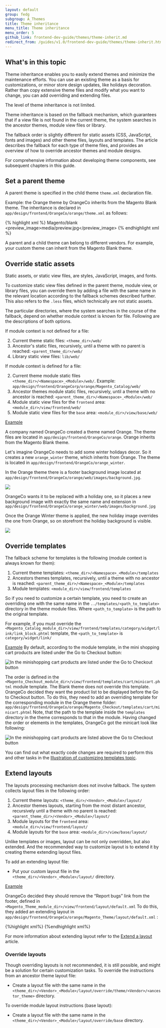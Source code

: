 ```yaml
---
layout: default
group: fedg
subgroup: A_Themes
title: Theme inheritance
menu_title: Theme inheritance
menu_order: 5
github_link: frontend-dev-guide/themes/theme-inherit.md
redirect_from: /guides/v1.0/frontend-dev-guide/themes/theme-inherit.html
---
```


<h2 id="theme-inherit-over">What's in this topic</h2>

Theme inheritance enables you to easily extend themes and minimize the maintenance efforts. You can use an existing theme as a basis for customizations, or minor store design updates, like holidays decoration. Rather than copy extensive theme files and modify what you want to change, you can add overriding and extending files.

The level of theme inheritance is not limited.

Theme inheritance is based on the fallback mechanism, which guarantees that if a view file is not found in the current theme, the system searches in the ancestor themes, module view files or library.

The fallback order is slightly different for static assets (CSS, JavaScript, fonts and images) and other theme files, layouts and templates. The article describes the fallback for each type of theme files, and provides an overview of how to override ancestor themes and module designs.

For comprehensive information about developing theme components, see
subsequent chapters in this guide.

<h2>Set a parent theme</h2>

A parent theme is specified in the child theme `theme.xml` declaration file.

Example: 
the Orange theme by OrangeCo inherits from the Magento Blank theme. The inheritance is declared in `app/design/frontend/OrangeCo/orange/theme.xml` as follows:

{% highlight xml %}
<theme xmlns:xsi="http://www.w3.org/2001/XMLSchema-instance" xsi:noNamespaceSchemaLocation="urn:magento:framework:Config/etc/theme.xsd">
     <title>Orange</title>
     <parent>Magento/blank</parent> 
     <media>
         <preview_image>media/preview.jpg</preview_image> 
     </media>
 </theme>
{% endhighlight xml %}

<div class="bs-callout bs-callout-info" id="info">
  <p>A parent and a child theme can belong to different vendors. For example, your custom theme can inherit from the Magento Blank theme.</p>
</div>


<h2 id="theme-inherit-static">Override static assets</h2>

Static assets, or static view files, are styles, JavaScript, images, and fonts.

To customize static view files defined in the parent theme, module view, or library files, you can override them by adding a file with the same name in the relevant location according to the fallback schemes described further. This also refers to the `.less` files, which technically are not static assets.

The particular directories, where the system searches in the course of the fallback, depend on whether module context is known for file. Following are the descriptions of both options.

If module context is not defined for a file:

2. Current theme static files: `<theme_dir>/web/`
2. Ancestor's static files, recursively, until a theme with no parent is reached:
	 `<parent_theme_dir>/web/`
3. Library static view files: `lib/web/`

If module context is defined for a file:

2. Current theme module static files `<theme_dir>/<Namespace>_<Module>/web/`. Example: `app/design/frontend/OrangeCorp/orange/Magento_Catalog/web/`
3. Ancestor themes module static files, recursively, until a theme with no ancestor is reached:
	`<parent_theme_dir>/<Namespace>_<Module>/web/`
3. Module static view files for the `frontend` area: `<module_dir>/view/frontend/web/`
4. Module static view files for the `base` area: `<module_dir>/view/base/web/`


<u>Example</u>

A company named OrangeCo created a theme named Orange. The theme files are located in `app/design/frontend/OrangeCo/orange`.
Orange inherits from the Magento Blank theme.

Let's imagine OrangeCo needs to add some winter holidays decor. So it creates a new `orange_winter` theme, which inherits from Orange. The theme is located in `app/design/frontend/OrangeCo/orange_winter`.


In the Orange theme there is a footer background image located at `app/design/frontend/OrangeCo/orange/web/images/background.jpg`.

<img src="{{ site.baseurl }}common/images/inh-background1.jpg"/>

OrangeCo wants it to be replaced with a holiday one, so it places a new background image with exactly the same name and extension in `app/design/frontend/OrangeCo/orange_winter/web/images/background.jpg`

Once the Orange Winter theme is applied, the new holiday image overrides the one from Orange, so on storefront the holiday background is visible.

<img src="{{ site.baseurl }}common/images/inh-background2.jpg"/>


<h2 id="theme-inherit-templates">Override templates</h2>

The fallback scheme for templates is the following (module context is always known for them):

1. Current theme templates: `<theme_dir>/<Namespace>_<Module>/templates`
2. Ancestors themes templates, recursively, until a theme with no ancestor is reached: `<parent_theme_dir>/<Namespace>_<Module>/templates`
3. Module templates: `<module_dir>/view/frontend/templates`


So if you need to customize a certain template, you need to create an overriding one with the same name in the `../templates/<path_to_template>` directory in the theme module files. Where `<path_to_template>` is the path to the original template.

For example, if you must override the `<Magento_Catalog_module_dir>/view/frontend/templates/category/widget/link/link_block.phtml` template, the `<path_to_template>` is `category/widget/link/`

<u>Example</u>
By default, according to the module template, in the mini shopping cart products are listed under the Go to Checkout button:
<p><img src="{{ site.baseurl }}common/images/inherit_mini1.png" alt="In the minishopping cart products are listed under the Go to Checkout button "></p>

The order is defined in the `<Magento_Checkout_module_dir>/view/frontend/templates/cart/minicart.phtml` module template. The Blank theme does not override this template.
OrangeCo decided they want the product list to be displayed before the Go to Checkout button.
To do this, they need to add an overriding template for the corresponding module in the Orange theme folder:
`app/design/frontend/OrangeCo/orange/Magento_Checkout/templates/cart/minicart.phtml`
Note, that the path to the template inside the `templates` directory in the theme corresponds to that in the module.
Having changed the order or elements in the templates, OrangeCo got the minicart look like following:
<p><img src="{{ site.baseurl }}common/images/inherit_mini2.png" alt="In the minishopping cart products are listed above the Go to Checkout button "></p>
You can find out what exactly code changes are required to perform this and other tasks in the <a href="{{site.gdeurl21}}frontend-dev-guide/templates/template-sample.html">Illustration of customizing templates topic</a>. 

<h2 id="theme-inherit-layout">Extend layouts</h2>

The layouts processing mechanism does not involve fallback. The system collects layout files in the following order:

1. Current theme layouts: `<theme_dir>/<Vendor>_<Module>/layout/`
2. Ancestor themes layouts, starting from the  most distant ancestor, recursively until a theme with no parent is reached: `<parent_theme_dir>/<Vendor>_<Module>/layout/`
3. Module layouts for the `frontend` area: `<module_dir>/view/frontend/layout/`
4. Module layouts for the `base` area: `<module_dir>/view/base/layout/`

Unlike templates or images, layout can be not only overridden, but also extended. And the recommended way to customize layout is to extend it by creating theme extending layout files.


To add an extending layout file:

* Put your custom layout file in the `<theme_dir>/<Vendor>_<Module>/layout/` directory.

<u>Example</u>

OrangeCo decided they should remove the “Report bugs” link from the footer, defined in `<Magento_Theme_module_dir>/view/frontend/layout/default.xml`
To do this, they added an extending layout in `app/design/frontend/OrangeCo/orange/Magento_Theme/layout/default.xml` :

{%highlight xml%}
<page xmlns:xsi="http://www.w3.org/2001/XMLSchema-instance" xsi:noNamespaceSchemaLocation="urn:magento:framework:View/Layout/etc/page_configuration.xsd">
    <body>
        <remove name="report.bugs"/>
    </body>
</page>
{%endhighlight xml%}


For more information about extending layout refer to the <a href="{{ site.gdeurl21 }}frontend-dev-guide/layouts/layout-extend.html" target="_blank">Extend a layout</a> article.

<h3 id="theme-inherit-layout-over">Override layouts</h3>

Though overriding layouts is not recommended, it is still possible, and might be a solution for certain customization tasks.
To override the instructions from an ancestor theme layout file:

* Create a layout file with the same name in the `<theme_dir>/<Vendor>_<Module>/layout/override/theme/<Vendor>/<ancestor_theme>` directory.

To override module layout instructions (base layout):


* Create a layout file with the same name in the `<theme_dir>/<Vendor>_<Module>/layout/override/base` directory.









